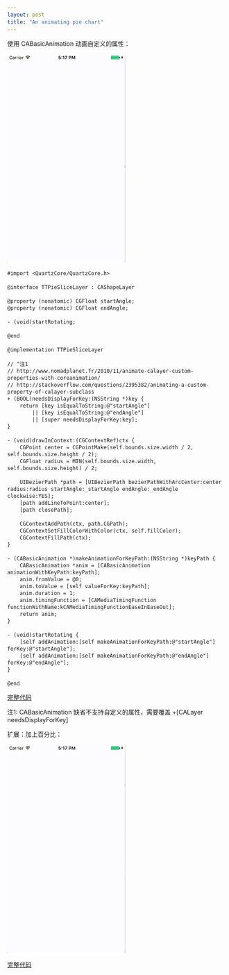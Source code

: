 ```yaml
---
layout: post
title: "An animating pie chart"
---
```


使用 CABasicAnimation 动画自定义的属性：

![no text](assets/animate_angle_no_text.gif)

```objc
#import <QuartzCore/QuartzCore.h>

@interface TTPieSliceLayer : CAShapeLayer

@property (nonatomic) CGFloat startAngle;
@property (nonatomic) CGFloat endAngle;

- (void)startRotating;

@end

@implementation TTPieSliceLayer

// ^注1
// http://www.nomadplanet.fr/2010/11/animate-calayer-custom-properties-with-coreanimation/
// http://stackoverflow.com/questions/2395382/animating-a-custom-property-of-calayer-subclass
+ (BOOL)needsDisplayForKey:(NSString *)key {
    return [key isEqualToString:@"startAngle"]
        || [key isEqualToString:@"endAngle"]
        || [super needsDisplayForKey:key];
}

- (void)drawInContext:(CGContextRef)ctx {
    CGPoint center = CGPointMake(self.bounds.size.width / 2, self.bounds.size.height / 2);
    CGFloat radius = MIN(self.bounds.size.width, self.bounds.size.height) / 2;

    UIBezierPath *path = [UIBezierPath bezierPathWithArcCenter:center radius:radius startAngle:_startAngle endAngle:_endAngle clockwise:YES];
    [path addLineToPoint:center];
    [path closePath];

    CGContextAddPath(ctx, path.CGPath);
    CGContextSetFillColorWithColor(ctx, self.fillColor);
    CGContextFillPath(ctx);
}

- (CABasicAnimation *)makeAnimationForKeyPath:(NSString *)keyPath {
    CABasicAnimation *anim = [CABasicAnimation animationWithKeyPath:keyPath];
    anim.fromValue = @0;
    anim.toValue = [self valueForKey:keyPath];
    anim.duration = 1;
    anim.timingFunction = [CAMediaTimingFunction functionWithName:kCAMediaTimingFunctionEaseInEaseOut];
    return anim;
}

- (void)startRotating {
    [self addAnimation:[self makeAnimationForKeyPath:@"startAngle"] forKey:@"startAngle"];
    [self addAnimation:[self makeAnimationForKeyPath:@"endAngle"] forKey:@"endAngle"];
}

@end
```
[完整代码](https://github.com/shyang/PieChart/blob/simplest/TTPieSliceLayer.m)

注1: CABasicAnimation 缺省不支持自定义的属性，需要覆盖 +[CALayer needsDisplayForKey]



扩展：加上百分比：

![with text](assets/animate_angle_with_text.gif)

[完整代码](https://github.com/shyang/PieChart/blob/master/TTPieSliceLayer.m)

